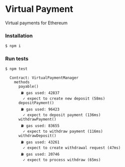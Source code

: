 # Virtual Payment

Virtual payments for Ethereum

### Installation

```bash
$ npm i
```

### Run tests

```bash
$ npm test
```

```
  Contract: VirtualPaymentManager
    methods
      payable()
       ⛽ gas used: 42837
        ✓ expect to create new deposit (58ms)
      depositPayment()
       ⛽ gas used: 96423
        ✓ expect to deposit payment (136ms)
      withdrawPayment()
       ⛽ gas used: 83655
        ✓ expect to withdraw payment (116ms)
      withdrawDeposit()
       ⛽ gas used: 43261
        ✓ expect to create withdrawal request (47ms)
       ⛽ gas used: 20746
        ✓ expect to process withdraw (65ms)
```
